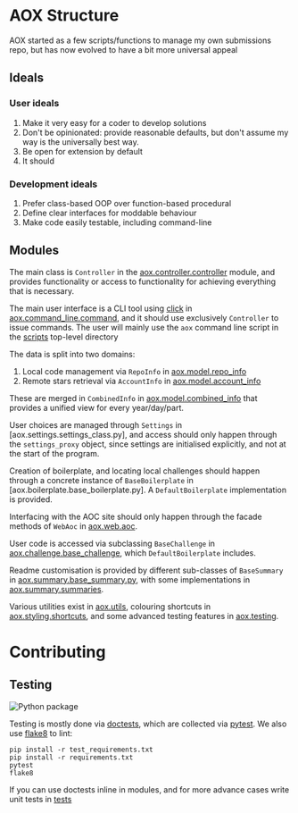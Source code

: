 # AOX Structure
AOX started as a few scripts/functions to manage my own submissions repo, but
has now evolved to have a bit more universal appeal

## Ideals

### User ideals
1. Make it very easy for a coder to develop solutions
2. Don't be opinionated: provide reasonable defaults, but don't assume my way is
the universally best way. 
3. Be open for extension by default
4. It should 

### Development ideals
1. Prefer class-based OOP over function-based procedural
2. Define clear interfaces for moddable behaviour
3. Make code easily testable, including command-line

## Modules

The main class is `Controller` in the [aox.controller.controller]
module, and provides functionality or access to functionality for achieving
everything that is necessary.

The main user interface is a CLI tool using [click] in
[aox.command_line.command], and it should use exclusively `Controller` to issue
commands. The user will mainly use the `aox` command line script in the
[scripts] top-level directory

The data is split into two domains:
1. Local code management via `RepoInfo` in [aox.model.repo_info]
2. Remote stars retrieval via `AccountInfo` in [aox.model.account_info]

These are merged in `CombinedInfo` in [aox.model.combined_info]
that provides a unified view for every year/day/part.

User choices are managed through `Settings` in [aox.settings.settings_class.py],
and access should only happen through the `settings_proxy` object, since
settings are initialised explicitly, and not at the start of the program.

Creation of boilerplate, and locating local challenges should happen through a
concrete instance of `BaseBoilerplate` in [aox.boilerplate.base_boilerplate.py].
A `DefaultBoilerplate` implementation is provided.

Interfacing with the AOC site should only happen through the facade methods of
`WebAoc` in [aox.web.aoc].

User code is accessed via subclassing `BaseChallenge` in
[aox.challenge.base_challenge], which `DefaultBoilerplate` includes.

Readme customisation is provided by different sub-classes of `BaseSummary` in
[aox.summary.base_summary.py], with some implementations in
[aox.summary.summaries].

Various utilities exist in [aox.utils], colouring shortcuts in
[aox.styling.shortcuts], and some advanced testing features in [aox.testing].

[click]: https://click.palletsprojects.com/en/7.x/
[aox.challenge.base_challenge]: ./challenge/base_challenge.py
[aox.command_line.command]: ./command_line/command.py
[aox.controller.controller]: ./controller/controller.py
[aox.model.account_info]: ./model/account_info.py
[aox.model.combined_info]: ./model/combined_info.py
[aox.model.repo_info]: ./model/repo_info.py
[aox.styling.shortcuts]: ./styling/shortcuts.py
[aox.summary.base_summary.py]: ./summary/base_summary.py
[aox.summary.summaries]: ./summary/summaries
[aox.testing]: ./testing
[aox.utils]: ./utils
[aox.web.aoc]: ./web/aoc.py
[scripts]: ../scripts

# Contributing
## Testing

![Python package](https://github.com/costas-basdekis/aox/workflows/Python%20package/badge.svg)

Testing is mostly done via [doctests], which are collected via [pytest]. We also
use [flake8] to lint:

```shell script
pip install -r test_requirements.txt
pip install -r requirements.txt
pytest
flake8
```

If you can use doctests inline in modules, and for more advance cases write unit
tests in [tests]

[doctests]: https://docs.python.org/3/library/doctest.html
[pytest]: https://docs.py``test.org/en/stable/
[flake8]: https://flake8.pycqa.org/en/3.1.1/index.html
[tests]: ../tests
